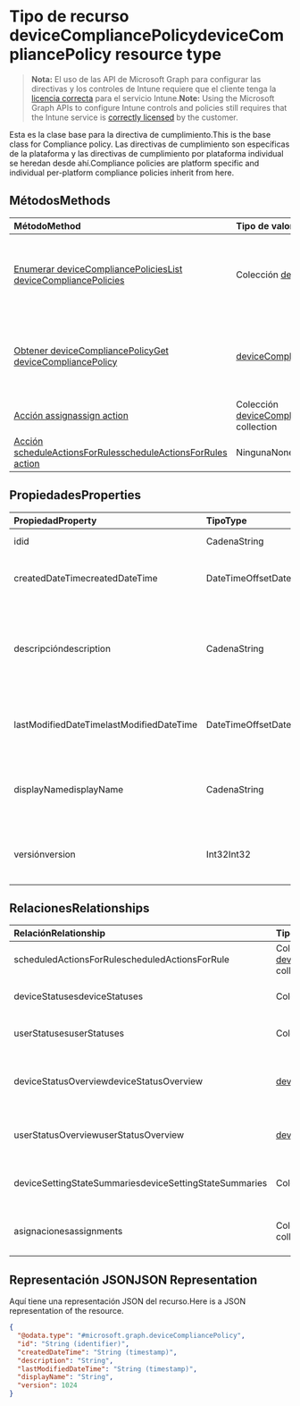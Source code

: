 # <a name="devicecompliancepolicy-resource-type"></a><span data-ttu-id="4d154-101">Tipo de recurso deviceCompliancePolicy</span><span class="sxs-lookup"><span data-stu-id="4d154-101">deviceCompliancePolicy resource type</span></span>

> <span data-ttu-id="4d154-102">**Nota:** El uso de las API de Microsoft Graph para configurar las directivas y los controles de Intune requiere que el cliente tenga la [licencia correcta](https://go.microsoft.com/fwlink/?linkid=839381) para el servicio Intune.</span><span class="sxs-lookup"><span data-stu-id="4d154-102">**Note:** Using the Microsoft Graph APIs to configure Intune controls and policies still requires that the Intune service is [correctly licensed](https://go.microsoft.com/fwlink/?linkid=839381) by the customer.</span></span>

<span data-ttu-id="4d154-103">Esta es la clase base para la directiva de cumplimiento.</span><span class="sxs-lookup"><span data-stu-id="4d154-103">This is the base class for Compliance policy.</span></span> <span data-ttu-id="4d154-104">Las directivas de cumplimiento son específicas de la plataforma y las directivas de cumplimiento por plataforma individual se heredan desde ahí.</span><span class="sxs-lookup"><span data-stu-id="4d154-104">Compliance policies are platform specific and individual per-platform compliance policies inherit from here.</span></span> 
## <a name="methods"></a><span data-ttu-id="4d154-105">Métodos</span><span class="sxs-lookup"><span data-stu-id="4d154-105">Methods</span></span>
|<span data-ttu-id="4d154-106">Método</span><span class="sxs-lookup"><span data-stu-id="4d154-106">Method</span></span>|<span data-ttu-id="4d154-107">Tipo de valor devuelto</span><span class="sxs-lookup"><span data-stu-id="4d154-107">Return Type</span></span>|<span data-ttu-id="4d154-108">Descripción</span><span class="sxs-lookup"><span data-stu-id="4d154-108">Description</span></span>|
|:---|:---|:---|
|[<span data-ttu-id="4d154-109">Enumerar deviceCompliancePolicies</span><span class="sxs-lookup"><span data-stu-id="4d154-109">List deviceCompliancePolicies</span></span>](../api/intune_deviceconfig_devicecompliancepolicy_list.md)|<span data-ttu-id="4d154-110">Colección [deviceCompliancePolicy](../resources/intune_deviceconfig_devicecompliancepolicy.md)</span><span class="sxs-lookup"><span data-stu-id="4d154-110">[deviceCompliancePolicy](../resources/intune_deviceconfig_devicecompliancepolicy.md) collection</span></span>|<span data-ttu-id="4d154-111">Enumere las propiedades y las relaciones de los objetos [deviceCompliancePolicy](../resources/intune_deviceconfig_devicecompliancepolicy.md).</span><span class="sxs-lookup"><span data-stu-id="4d154-111">List properties and relationships of the [deviceCompliancePolicy](../resources/intune_deviceconfig_devicecompliancepolicy.md) objects.</span></span>|
|[<span data-ttu-id="4d154-112">Obtener deviceCompliancePolicy</span><span class="sxs-lookup"><span data-stu-id="4d154-112">Get deviceCompliancePolicy</span></span>](../api/intune_deviceconfig_devicecompliancepolicy_get.md)|[<span data-ttu-id="4d154-113">deviceCompliancePolicy</span><span class="sxs-lookup"><span data-stu-id="4d154-113">deviceCompliancePolicy</span></span>](../resources/intune_deviceconfig_devicecompliancepolicy.md)|<span data-ttu-id="4d154-114">Lea las propiedades y las relaciones del objeto [deviceCompliancePolicy](../resources/intune_deviceconfig_devicecompliancepolicy.md).</span><span class="sxs-lookup"><span data-stu-id="4d154-114">Read properties and relationships of the [deviceCompliancePolicy](../resources/intune_deviceconfig_devicecompliancepolicy.md) object.</span></span>|
|[<span data-ttu-id="4d154-115">Acción assign</span><span class="sxs-lookup"><span data-stu-id="4d154-115">assign action</span></span>](../api/intune_deviceconfig_devicecompliancepolicy_assign.md)|<span data-ttu-id="4d154-116">Colección [deviceCompliancePolicyAssignment](../resources/intune_deviceconfig_devicecompliancepolicyassignment.md)</span><span class="sxs-lookup"><span data-stu-id="4d154-116">[deviceCompliancePolicyAssignment](../resources/intune_deviceconfig_devicecompliancepolicyassignment.md) collection</span></span>|<span data-ttu-id="4d154-117">Todavía no documentado</span><span class="sxs-lookup"><span data-stu-id="4d154-117">Not yet documented</span></span>|
|[<span data-ttu-id="4d154-118">Acción scheduleActionsForRules</span><span class="sxs-lookup"><span data-stu-id="4d154-118">scheduleActionsForRules action</span></span>](../api/intune_deviceconfig_devicecompliancepolicy_scheduleactionsforrules.md)|<span data-ttu-id="4d154-119">Ninguna</span><span class="sxs-lookup"><span data-stu-id="4d154-119">None</span></span>|<span data-ttu-id="4d154-120">Todavía no documentado</span><span class="sxs-lookup"><span data-stu-id="4d154-120">Not yet documented</span></span>|

## <a name="properties"></a><span data-ttu-id="4d154-121">Propiedades</span><span class="sxs-lookup"><span data-stu-id="4d154-121">Properties</span></span>
|<span data-ttu-id="4d154-122">Propiedad</span><span class="sxs-lookup"><span data-stu-id="4d154-122">Property</span></span>|<span data-ttu-id="4d154-123">Tipo</span><span class="sxs-lookup"><span data-stu-id="4d154-123">Type</span></span>|<span data-ttu-id="4d154-124">Descripción</span><span class="sxs-lookup"><span data-stu-id="4d154-124">Description</span></span>|
|:---|:---|:---|
|<span data-ttu-id="4d154-125">id</span><span class="sxs-lookup"><span data-stu-id="4d154-125">id</span></span>|<span data-ttu-id="4d154-126">Cadena</span><span class="sxs-lookup"><span data-stu-id="4d154-126">String</span></span>|<span data-ttu-id="4d154-127">Clave de la entidad.</span><span class="sxs-lookup"><span data-stu-id="4d154-127">Key of the entity.</span></span>|
|<span data-ttu-id="4d154-128">createdDateTime</span><span class="sxs-lookup"><span data-stu-id="4d154-128">createdDateTime</span></span>|<span data-ttu-id="4d154-129">DateTimeOffset</span><span class="sxs-lookup"><span data-stu-id="4d154-129">DateTimeOffset</span></span>|<span data-ttu-id="4d154-130">Fecha y hora en la que se creó el objeto.</span><span class="sxs-lookup"><span data-stu-id="4d154-130">DateTime the object was created.</span></span>|
|<span data-ttu-id="4d154-131">descripción</span><span class="sxs-lookup"><span data-stu-id="4d154-131">description</span></span>|<span data-ttu-id="4d154-132">Cadena</span><span class="sxs-lookup"><span data-stu-id="4d154-132">String</span></span>|<span data-ttu-id="4d154-133">Descripción proporcionada por el administrador de la configuración del dispositivo.</span><span class="sxs-lookup"><span data-stu-id="4d154-133">Admin provided description of the Device Configuration.</span></span>|
|<span data-ttu-id="4d154-134">lastModifiedDateTime</span><span class="sxs-lookup"><span data-stu-id="4d154-134">lastModifiedDateTime</span></span>|<span data-ttu-id="4d154-135">DateTimeOffset</span><span class="sxs-lookup"><span data-stu-id="4d154-135">DateTimeOffset</span></span>|<span data-ttu-id="4d154-136">Fecha y hora en la que se modificó el objeto por última vez.</span><span class="sxs-lookup"><span data-stu-id="4d154-136">DateTime the object was last modified.</span></span>|
|<span data-ttu-id="4d154-137">displayName</span><span class="sxs-lookup"><span data-stu-id="4d154-137">displayName</span></span>|<span data-ttu-id="4d154-138">Cadena</span><span class="sxs-lookup"><span data-stu-id="4d154-138">String</span></span>|<span data-ttu-id="4d154-139">Nombre proporcionado por el administrador de la configuración del dispositivo.</span><span class="sxs-lookup"><span data-stu-id="4d154-139">Admin provided name of the device configuration.</span></span>|
|<span data-ttu-id="4d154-140">versión</span><span class="sxs-lookup"><span data-stu-id="4d154-140">version</span></span>|<span data-ttu-id="4d154-141">Int32</span><span class="sxs-lookup"><span data-stu-id="4d154-141">Int32</span></span>|<span data-ttu-id="4d154-142">Versión de la configuración del dispositivo.</span><span class="sxs-lookup"><span data-stu-id="4d154-142">Version of the device configuration.</span></span>|

## <a name="relationships"></a><span data-ttu-id="4d154-143">Relaciones</span><span class="sxs-lookup"><span data-stu-id="4d154-143">Relationships</span></span>
|<span data-ttu-id="4d154-144">Relación</span><span class="sxs-lookup"><span data-stu-id="4d154-144">Relationship</span></span>|<span data-ttu-id="4d154-145">Tipo</span><span class="sxs-lookup"><span data-stu-id="4d154-145">Type</span></span>|<span data-ttu-id="4d154-146">Descripción</span><span class="sxs-lookup"><span data-stu-id="4d154-146">Description</span></span>|
|:---|:---|:---|
|<span data-ttu-id="4d154-147">scheduledActionsForRule</span><span class="sxs-lookup"><span data-stu-id="4d154-147">scheduledActionsForRule</span></span>|<span data-ttu-id="4d154-148">Colección [deviceComplianceScheduledActionForRule](../resources/intune_deviceconfig_devicecompliancescheduledactionforrule.md)</span><span class="sxs-lookup"><span data-stu-id="4d154-148">[deviceComplianceScheduledActionForRule](../resources/intune_deviceconfig_devicecompliancescheduledactionforrule.md) collection</span></span>|<span data-ttu-id="4d154-149">La lista de acción programada para esta regla</span><span class="sxs-lookup"><span data-stu-id="4d154-149">The list of scheduled action for this rule</span></span>|
|<span data-ttu-id="4d154-150">deviceStatuses</span><span class="sxs-lookup"><span data-stu-id="4d154-150">deviceStatuses</span></span>|<span data-ttu-id="4d154-151">Colección [deviceComplianceDeviceStatus](../resources/intune_deviceconfig_devicecompliancedevicestatus.md)</span><span class="sxs-lookup"><span data-stu-id="4d154-151">[deviceComplianceDeviceStatus](../resources/intune_deviceconfig_devicecompliancedevicestatus.md) collection</span></span>|<span data-ttu-id="4d154-152">Lista de DeviceComplianceDeviceStatus.</span><span class="sxs-lookup"><span data-stu-id="4d154-152">List of DeviceComplianceDeviceStatus.</span></span>|
|<span data-ttu-id="4d154-153">userStatuses</span><span class="sxs-lookup"><span data-stu-id="4d154-153">userStatuses</span></span>|<span data-ttu-id="4d154-154">Colección [deviceComplianceUserStatus](../resources/intune_deviceconfig_devicecomplianceuserstatus.md)</span><span class="sxs-lookup"><span data-stu-id="4d154-154">[deviceComplianceUserStatus](../resources/intune_deviceconfig_devicecomplianceuserstatus.md) collection</span></span>|<span data-ttu-id="4d154-155">Lista de DeviceComplianceUserStatus.</span><span class="sxs-lookup"><span data-stu-id="4d154-155">List of DeviceComplianceUserStatus.</span></span>|
|<span data-ttu-id="4d154-156">deviceStatusOverview</span><span class="sxs-lookup"><span data-stu-id="4d154-156">deviceStatusOverview</span></span>|[<span data-ttu-id="4d154-157">deviceComplianceDeviceOverview</span><span class="sxs-lookup"><span data-stu-id="4d154-157">deviceComplianceDeviceOverview</span></span>](../resources/intune_deviceconfig_devicecompliancedeviceoverview.md)|<span data-ttu-id="4d154-158">Información general del estado de los dispositivos sobre el cumplimiento de dispositivos</span><span class="sxs-lookup"><span data-stu-id="4d154-158">Device compliance devices status overview</span></span>|
|<span data-ttu-id="4d154-159">userStatusOverview</span><span class="sxs-lookup"><span data-stu-id="4d154-159">userStatusOverview</span></span>|[<span data-ttu-id="4d154-160">deviceComplianceUserOverview</span><span class="sxs-lookup"><span data-stu-id="4d154-160">deviceComplianceUserOverview</span></span>](../resources/intune_deviceconfig_devicecomplianceuseroverview.md)|<span data-ttu-id="4d154-161">Información general del estado de los usuarios sobre el cumplimiento de dispositivos</span><span class="sxs-lookup"><span data-stu-id="4d154-161">Device compliance users status overview</span></span>|
|<span data-ttu-id="4d154-162">deviceSettingStateSummaries</span><span class="sxs-lookup"><span data-stu-id="4d154-162">deviceSettingStateSummaries</span></span>|<span data-ttu-id="4d154-163">Colección [settingStateDeviceSummary](../resources/intune_deviceconfig_settingstatedevicesummary.md)</span><span class="sxs-lookup"><span data-stu-id="4d154-163">[settingStateDeviceSummary](../resources/intune_deviceconfig_settingstatedevicesummary.md) collection</span></span>|<span data-ttu-id="4d154-164">Resumen de dispositivo del estado de configuración de cumplimiento</span><span class="sxs-lookup"><span data-stu-id="4d154-164">Compliance Setting State Device Summary</span></span>|
|<span data-ttu-id="4d154-165">asignaciones</span><span class="sxs-lookup"><span data-stu-id="4d154-165">assignments</span></span>|<span data-ttu-id="4d154-166">Colección [deviceCompliancePolicyAssignment](../resources/intune_deviceconfig_devicecompliancepolicyassignment.md)</span><span class="sxs-lookup"><span data-stu-id="4d154-166">[deviceCompliancePolicyAssignment](../resources/intune_deviceconfig_devicecompliancepolicyassignment.md) collection</span></span>|<span data-ttu-id="4d154-167">El conjunto de asignaciones para esta directiva de cumplimiento.</span><span class="sxs-lookup"><span data-stu-id="4d154-167">The collection of assignments for this compliance policy.</span></span>|

## <a name="json-representation"></a><span data-ttu-id="4d154-168">Representación JSON</span><span class="sxs-lookup"><span data-stu-id="4d154-168">JSON Representation</span></span>
<span data-ttu-id="4d154-169">Aquí tiene una representación JSON del recurso.</span><span class="sxs-lookup"><span data-stu-id="4d154-169">Here is a JSON representation of the resource.</span></span>
<!-- {
  "blockType": "resource",
  "keyProperty": "id",
  "@odata.type": "microsoft.graph.deviceCompliancePolicy"
}
-->
``` json
{
  "@odata.type": "#microsoft.graph.deviceCompliancePolicy",
  "id": "String (identifier)",
  "createdDateTime": "String (timestamp)",
  "description": "String",
  "lastModifiedDateTime": "String (timestamp)",
  "displayName": "String",
  "version": 1024
}
```



